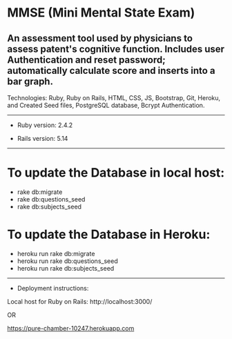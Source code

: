 # MMSE (Mini Mental State Exam)

An assessment tool used by physicians to assess patent's cognitive function.
Includes user Authentication and reset password; automatically calculate score and inserts into a bar graph.
----------------------
Technologies: Ruby, Ruby on Rails, HTML, CSS, JS, Bootstrap, Git, Heroku, and Created Seed files, PostgreSQL database, Bcrypt Authentication.

----------------------

* Ruby version: 2.4.2

* Rails version: 5.14

-------------------------


# To update the Database in local host:
- rake db:migrate
- rake db:questions_seed
- rake db:subjects_seed

# To update the Database in Heroku:
- heroku run rake db:migrate
- heroku run rake db:questions_seed
- heroku run rake db:subjects_seed
-------------------------

* Deployment instructions:

Local host for Ruby on Rails: http://localhost:3000/

OR

https://pure-chamber-10247.herokuapp.com
